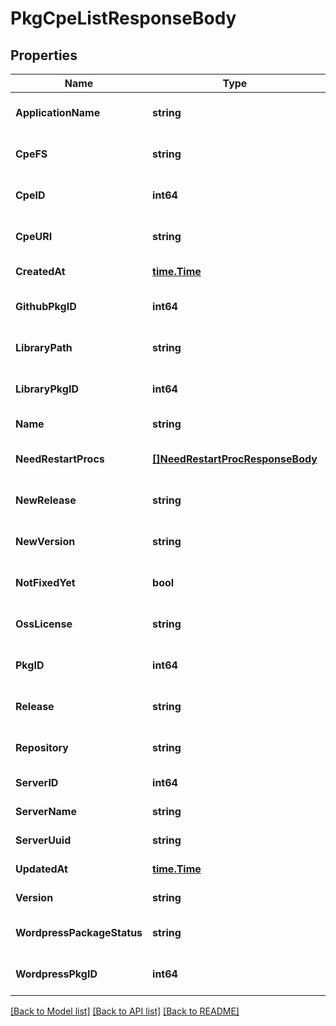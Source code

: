 # PkgCpeListResponseBody

## Properties
Name | Type | Description | Notes
------------ | ------------- | ------------- | -------------
**ApplicationName** | **string** | ApplicationName of library package | [optional] [default to null]
**CpeFS** | **string** | Cpe FS of cpe | [optional] [default to null]
**CpeID** | **int64** | CpeID of cpe | [optional] [default to null]
**CpeURI** | **string** | Cpe URI of cpe | [optional] [default to null]
**CreatedAt** | [**time.Time**](time.Time.md) | crated time of package or cpe | [default to null]
**GithubPkgID** | **int64** | githubPKGID of github pkg | [optional] [default to null]
**LibraryPath** | **string** | LibraryPath of library package | [optional] [default to null]
**LibraryPkgID** | **int64** | libraryPKGID of library pkg | [optional] [default to null]
**Name** | **string** | Name of package or cpe | [default to null]
**NeedRestartProcs** | [**[]NeedRestartProcResponseBody**](NeedRestartProcResponseBody.md) | NeedRestartProcess list of package | [optional] [default to null]
**NewRelease** | **string** | New Release of package | [optional] [default to null]
**NewVersion** | **string** | New Version of package | [optional] [default to null]
**NotFixedYet** | **bool** | Flag of Not fixed yet of package | [optional] [default to null]
**OssLicense** | **string** | ossLicense of library package | [optional] [default to null]
**PkgID** | **int64** | Package ID of package | [optional] [default to null]
**Release** | **string** | Release of package | [optional] [default to null]
**Repository** | **string** | Repository of package | [optional] [default to null]
**ServerID** | **int64** | ServerID of package or cpe | [default to null]
**ServerName** | **string** | ServerName of package or cpe | [default to null]
**ServerUuid** | **string** | ServerUUID of package or cpe | [default to null]
**UpdatedAt** | [**time.Time**](time.Time.md) | updated time of package or cpe | [default to null]
**Version** | **string** | Version of package or cpe | [default to null]
**WordpressPackageStatus** | **string** | WordpressPackageStatus of wordpress package | [optional] [default to null]
**WordpressPkgID** | **int64** | wordpressPKGID of wordpress pkg | [optional] [default to null]

[[Back to Model list]](../README.md#documentation-for-models) [[Back to API list]](../README.md#documentation-for-api-endpoints) [[Back to README]](../README.md)


